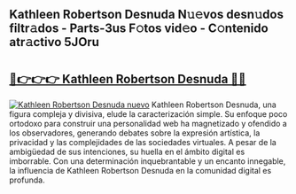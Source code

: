 ## Kathleen Robertson Desnuda N𝚞𝚎vos desn𝚞dos filtr𝚊dos - Parts-3us F𝚘tos vid𝚎o - C𝚘ntenido atr𝚊ctivo 5JOru

# <h2><a href="http://mb4moi.tromn.icu/?c=Kathleen+Robertson+Desnuda">🔗👉👉👉 Kathleen Robertson Desnuda 🔗🔗</a></h2>

[![Kathleen Robertson Desnuda nuevo](https://i.imgur.com/pEAQMta.gif)](http://mb4moi.tromn.icu/?c=Kathleen+Robertson+Desnuda)
Kathleen Robertson Desnuda, una figura compleja y divisiva, elude la caracterización simple. Su enfoque poco ortodoxo para construir una personalidad web ha magnetizado y ofendido a los observadores, generando debates sobre la expresión artística, la privacidad y las complejidades de las sociedades virtuales. A pesar de la ambigüedad de sus intenciones, su huella en el ámbito digital es imborrable. Con una determinación inquebrantable y un encanto innegable, la influencia de Kathleen Robertson Desnuda en la comunidad digital es profunda.
